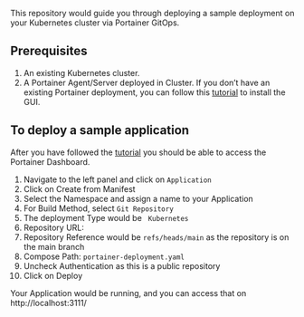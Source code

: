 This repository would guide you through deploying a sample deployment on your Kubernetes cluster via Portainer GitOps.

## Prerequisites
1. An existing Kubernetes cluster.
1. A Portainer Agent/Server deployed in Cluster. If you don’t have an existing Portainer deployment, you can follow this [tutorial]( https://install.portainer.io/) to install the GUI. 

## To deploy a sample application 
After you have followed the [tutorial]( https://install.portainer.io/) you should be able to access the Portainer Dashboard. 
1.	Navigate to the left panel and click on `Application`
2.	Click on Create from Manifest
3.	Select the Namespace and assign a name to your Application
4.	For Build Method, select ` Git Repository `
5.	The deployment Type would be ` Kubernetes`
6.	Repository URL: 
7.	Repository Reference would be ` refs/heads/main ` as the repository is on the main branch
8.	Compose Path: ` portainer-deployment.yaml `
9.	Uncheck Authentication as this is a public repository
10.	Click on Deploy 

Your Application would be running, and you can access that on http://localhost:3111/ 


